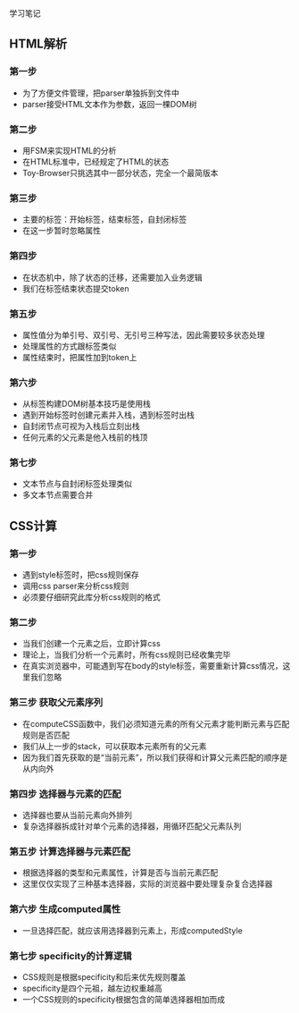学习笔记
## HTML解析 ##

### 第一步 ###

- 为了方便文件管理，把parser单独拆到文件中
- parser接受HTML文本作为参数，返回一棵DOM树

### 第二步 ###

- 用FSM来实现HTML的分析
- 在HTML标准中，已经规定了HTML的状态
- Toy-Browser只挑选其中一部分状态，完全一个最简版本

### 第三步 ###

- 主要的标签：开始标签，结束标签，自封闭标签
- 在这一步暂时忽略属性

### 第四步 ###

- 在状态机中，除了状态的迁移，还需要加入业务逻辑
- 我们在标签结束状态提交token

### 第五步 ###

- 属性值分为单引号、双引号、无引号三种写法，因此需要较多状态处理
- 处理属性的方式跟标签类似
- 属性结束时，把属性加到token上

### 第六步 ###

- 从标签构建DOM树基本技巧是使用栈
- 遇到开始标签时创建元素并入栈，遇到标签时出栈
- 自封闭节点可视为入栈后立刻出栈
- 任何元素的父元素是他入栈前的栈顶

### 第七步 ###

- 文本节点与自封闭标签处理类似
- 多文本节点需要合并

## CSS计算 ##

### 第一步 ###

- 遇到style标签时，把css规则保存
- 调用css parser来分析css规则
- 必须要仔细研究此库分析css规则的格式

### 第二步 ###

- 当我们创建一个元素之后，立即计算css
- 理论上，当我们分析一个元素时，所有css规则已经收集完毕
- 在真实浏览器中，可能遇到写在body的style标签，需要重新计算css情况，这里我们忽略

### 第三步 获取父元素序列 ###

- 在computeCSS函数中，我们必须知道元素的所有父元素才能判断元素与匹配规则是否匹配
- 我们从上一步的stack，可以获取本元素所有的父元素
- 因为我们首先获取的是“当前元素”，所以我们获得和计算父元素匹配的顺序是从内向外

### 第四步 选择器与元素的匹配 ###

- 选择器也要从当前元素向外排列
- 复杂选择器拆成针对单个元素的选择器，用循环匹配父元素队列

### 第五步 计算选择器与元素匹配 ###

- 根据选择器的类型和元素属性，计算是否与当前元素匹配
- 这里仅仅实现了三种基本选择器，实际的浏览器中要处理复杂复合选择器

### 第六步 生成computed属性 ###

- 一旦选择匹配，就应该用选择器到元素上，形成computedStyle

### 第七步 specificity的计算逻辑 ###

- CSS规则是根据specificity和后来优先规则覆盖
- specificity是四个元祖，越左边权重越高
- 一个CSS规则的specificity根据包含的简单选择器相加而成





